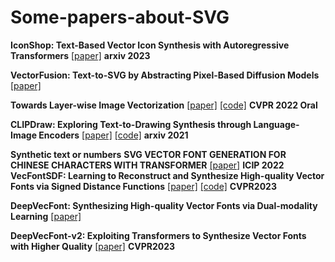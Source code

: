 # Some-papers-about-SVG

**IconShop: Text-Based Vector Icon Synthesis with Autoregressive
Transformers**
[[paper]](https://arxiv.org/pdf/2304.14400.pdf)
**arxiv 2023**


**VectorFusion: Text-to-SVG by Abstracting Pixel-Based Diffusion Models**
[[paper]](https://arxiv.org/pdf/2211.11319.pdf)

**Towards Layer-wise Image Vectorization**
[[paper]](https://arxiv.org/pdf/2206.04655.pdf)
[[code]](https://github.com/Picsart-AI-Research/LIVE-Layerwise-Image-Vectorization)
**CVPR 2022 Oral**

**CLIPDraw: Exploring Text-to-Drawing Synthesis
through Language-Image Encoders**
[[paper]](https://arxiv.org/pdf/2106.14843.pdf)
[[code]](https://colab.research.google.com/github/kvfrans/clipdraw/blob/main/clipdraw.ipynb)
**arxiv 2021**

**Synthetic text or numbers**
**SVG VECTOR FONT GENERATION FOR CHINESE CHARACTERS WITH TRANSFORMER**
[[paper]](https://arxiv.org/pdf/2206.10329.pdf)
**ICIP 2022**
**VecFontSDF: Learning to Reconstruct and Synthesize High-quality Vector Fonts
via Signed Distance Functions**
[[paper]](https://arxiv.org/pdf/2303.12675.pdf)
[[code]](https://github.com/xiazeqing/xiazeqing.github.io/tree/master/VecFontSDF)
**CVPR2023**

**DeepVecFont: Synthesizing High-quality Vector Fonts via
Dual-modality Learning**
[[paper]](https://arxiv.org/pdf/2110.06688.pdf)

**DeepVecFont-v2:
Exploiting Transformers to Synthesize Vector Fonts with Higher Quality**
[[paper]](https://arxiv.org/pdf/2303.14585.pdf)
**CVPR2023**




